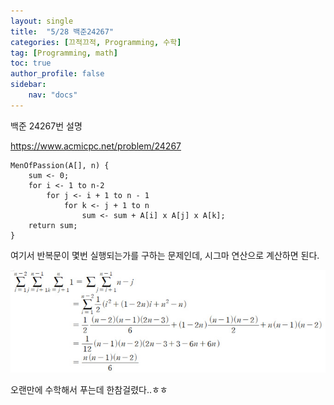 ```yaml
---
layout: single
title:  "5/28 백준24267"
categories: [끄적끄적, Programming, 수학]
tag: [Programming, math]
toc: true
author_profile: false
sidebar:
    nav: "docs"
---
```


백준 24267번 설명

https://www.acmicpc.net/problem/24267

```
MenOfPassion(A[], n) {
	sum <- 0;
	for i <- 1 to n-2
		for j <- i + 1 to n - 1
			for k <- j + 1 to n
				sum <- sum + A[i] x A[j] x A[k];
	return sum;
}
```

여기서 반복문이 몇번 실행되는가를 구하는 문제인데, 시그마 연산으로 계산하면 된다.

![백준24267](/images/2023-06-17-5월28일/백준24267.jpg)

오랜만에 수학해서 푸는데 한참걸렸다..ㅎㅎ